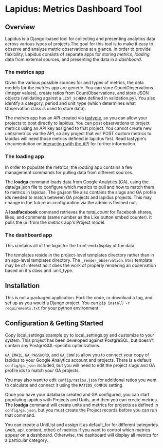# Lapidus: Metrics Dashboard Tool #

## Overview ##

Lapidus is a Django-based tool for collecting and presenting analytics data across various types of projects.The goal for this tool is to make it easy to observe and analyze metric observations at a glance. In order to provide flexibility, Lapidus consists of separate apps for storing *metrics*, *loading* data from external sources, and presenting the data in a *dashboard*.

### The metrics app ###

Given the various possible sources for and types of metrics, the data models for the *metrics* app are generic. You can store CountObservations (integer values), create ratios from CountObservations, and store JSON objects (validating against a `LIST_SCHEMA` defined in validation.py). You also identify a category, period and unit\_type (which determines what Observation class is used to store data).

The *metrics* app has an API created via [tastypie](https://github.com/toastdriven/django-tastypie), so you can allow your projects to post directly to lapidus. You can post observations to project metrics using an API key assigned to that project. You cannot create new units/metrics via the API, so any project that will POST custom metrics to lapidus will need those metrics defined in lapidus first. Read tastypie's documentation on [interacting with the API](http://django-tastypie.readthedocs.org/en/latest/interacting.html) for further information.

### The loading app ###

In order to populate the metrics, the *loading* app contains a few management commands for pulling data from different sources. 

The **loadga** command loads data from Google Analytics (GA), using the data/ga.json file to configure which metrics to pull and how to match them to metrics in lapidus. The ga.json file also contains the slugs and GA profile ids needed to match between GA projects and lapidus projects. This may change in the future as configuration via the admin is fleshed out.

A **loadfacebook** command retrieves the *total\_count* for Facebook shares, likes, and comments (same number as the Like button embed counter). It pulls the url from the *metrics* app's Project model.

### The dashboard app ###

This contains all of the logic for the front-end display of the data.

The templates reside in the project-level templates directory rather than in an app-level templates directory. The `_render_observation.html` template may be of interest as it does the work of properly rendering an observation based on it's class and .unit\_type.


## Installation ##

This is not a packaged application. Fork the code, or download a tag, and set up as you would a Django project. You can `pip install -r requirements.txt` for your python environment. 

## Configuration & Getting Started ##

Copy local\_settings.example.py to local\_settings.py and customize to your system. This project has been developed against PostgreSQL, but doesn't contain any PostgreSQL-specific optimizations.

`GA_EMAIL`, `GA_PASSWORD`, and `GA_CONFIG` allow you to connect your copy of lapidus to your Google Analytics account and projects. There is a default `config/ga.json` included, but you will need to edit the project slugs and GA profile ids to match your GA projects. 

You may also want to edit `config/ratios.json` for additional ratios you want to calculate and connect it using the `RATIOS_CONFIG` setting. 

Once you have your database created and GA configured, you can start populating lapidus with Projects and Units, and then you can create metrics. The **loadga** command will create units and metrics for projects as defined in `config/ga.json`, but you must create the Project records before you can run that command.

You can create a UnitList and assign it as default\_for for different categories (web, api, content, other) of metrics if you want to control which metrics appear on a dashboard. Otherwise, the dashboard will display all metrics for a particular category.